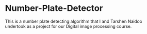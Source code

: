 # Number-Plate-Detector
This is a number plate detecting algorithm that I and Tarshen Naidoo undertook as a project for our Digital image processing course.
